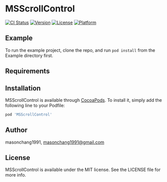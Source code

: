 # MSScrollControl

[![CI Status](http://img.shields.io/travis/masonchang1991/MSScrollControl.svg?style=flat)](https://travis-ci.org/masonchang1991/MSScrollControl)
[![Version](https://img.shields.io/cocoapods/v/MSScrollControl.svg?style=flat)](http://cocoapods.org/pods/MSScrollControl)
[![License](https://img.shields.io/cocoapods/l/MSScrollControl.svg?style=flat)](http://cocoapods.org/pods/MSScrollControl)
[![Platform](https://img.shields.io/cocoapods/p/MSScrollControl.svg?style=flat)](http://cocoapods.org/pods/MSScrollControl)

## Example

To run the example project, clone the repo, and run `pod install` from the Example directory first.

## Requirements

## Installation

MSScrollControl is available through [CocoaPods](http://cocoapods.org). To install
it, simply add the following line to your Podfile:

```ruby
pod 'MSScrollControl'
```

## Author

masonchang1991, masonchang1991@gmail.com

## License

MSScrollControl is available under the MIT license. See the LICENSE file for more info.

